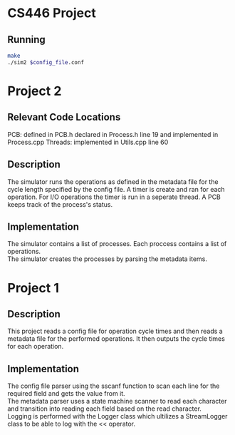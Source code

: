 # CS446 Project

## Running
```bash
make
./sim2 $config_file.conf
```

# Project 2
## Relevant Code Locations
PCB: defined in PCB.h declared in Process.h line 19 and implemented in Process.cpp
Threads: implemented in Utils.cpp line 60

## Description
The simulator runs the operations as defined in the metadata file for the cycle length specified by the config file. A timer is create and ran for each operation.
For I/O operations the timer is run in a seperate thread. A PCB keeps track of the process's status.

## Implementation
The simulator contains a list of processes. Each proccess contains a list of operations.\
The simulator creates the processes by parsing the metadata items.

# Project 1
## Description
This project reads a config file for operation cycle times and then reads a metadata file for the performed operations. It then outputs the cycle times for each operation.

## Implementation
The config file parser using the sscanf function to scan each line for the required field and gets the value from it.\
The metadata parser uses a state machine scanner to read each character and transition into reading each field based on the read character.\
Logging is performed with the Logger class which ultilizes a StreamLogger class to be able to log with the << operator.
